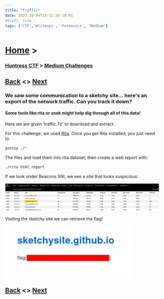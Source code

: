 ```yaml
---
title: "Traffic"
date: 2023-10-04T13:11:20-10:01
#draft: true
tags: ['CTF','Writeups', 'Forensics', 'Medium']
---
```

 

# [Home](https://jjolley91.github.io/blog/) >

###  [Huntress CTF](https://jjolley91.github.io/blog/huntress_ctf_2023) >  [Medium Challenges](https://jjolley91.github.io/blog/huntress_ctf_2023/2.medium/)


## [Back](https://jjolley91.github.io/blog/huntress_ctf_2023/2.medium/hot_off_the_press)  <> [Next](https://jjolley91.github.io/blog/huntress_ctf_2023/2.medium/backdoored_splunk) 

### We saw some communication to a sketchy site... here's an export of the network traffic. Can you track it down?

#### Some tools like rita or zeek might help dig through all of this data!

Here we are given 'traffic.7z' to download and extract.

For this challenge, we used [Rita](https://github.com/activecm/rita). Once you get Rita installed, you just need to 
```bash
gunzip ./*
```

The files and load them into rita dataset, then create a web report with:

```bash
./rita html_report
```

If we look under Beacons SNI, we see a site that looks suspicious:

![traffic1](https://github.com/jjolley91/blog/blob/main/static/Huntress_CTF_2023/traffic1.png?raw=true)

Visiting the sketchy site we can retrieve the flag!

![traffic2](https://github.com/jjolley91/blog/blob/main/static/Huntress_CTF_2023/traffic2.png?raw=true)

## [Back](https://jjolley91.github.io/blog/huntress_ctf_2023/2.medium/hot_off_the_press)  <> [Next](https://jjolley91.github.io/blog/huntress_ctf_2023/2.medium/backdoored_splunk) 


